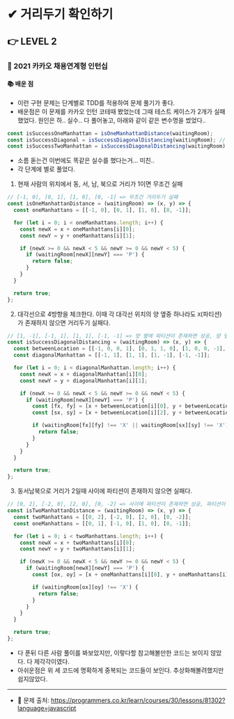 # ✔ 거리두기 확인하기

## 👉 LEVEL 2

### 🎯 2021 카카오 채용연계형 인턴십

#### 📚 배운 점
- 이런 구현 문제는 단계별로 TDD를 적용하여 문제 풀기가 좋다.
- 배운점은 이 문제를 카카오 인턴 코테때 봤었는데 그때 테스트 케이스가 2개가 실패했었다. 원인은 하.. 실수.. 다 풀어놓고, 아래와 같이 같은 변수명을 썼었다..

```js
const isSuccessOneManhattan = isOneManhattanDistance(waitingRoom);
const isSuccessDiagonal = isSuccessDiagonalDistancing(waitingRoom); // 같은 조건
const isSuccessTwoManhattan = isSuccessDiagonalDistancing(waitingRoom); // 같은 조건
```

- 소름 돋는건 이번에도 똑같은 실수를 했다는거... 미친..
- 각 단계에 별로 풀었다.
1. 현재 사람의 위치에서 동, 서, 남, 북으로 거리가 1이면 무조건 실패

```js
// [-1, 0], [0, 1], [1, 0], [0, -1] => 무조건 거리두기 실패
const isOneManhattanDistance = (waitingRoom) => (x, y) => {
  const oneManhattans = [[-1, 0], [0, 1], [1, 0], [0, -1]];

  for (let i = 0; i < oneManhattans.length; i++) {
    const newX = x + oneManhattans[i][0];
    const newY = y + oneManhattans[i][1];

    if (newX >= 0 && newX < 5 && newY >= 0 && newY < 5) {
      if (waitingRoom[newX][newY] === 'P') {
        return false;
      }
    }
  }

  return true;
};
```

2. 대각선으로 4방향을 체크한다. 이때 각 대각선 위치의 양 옆중 하나라도 `X`(파티션)가 존재하지 않으면 거리두기 실패다.

```js
// [1, -1], [-1, 1], [1, 1], [-1, -1] => 양 옆에 파티션이 존재하면 성공, 양 옆에 파티션이 존재하지 않거나 하나만 존재하면 실패
const isSuccessDiagonalDistancing = (waitingRoom) => (x, y) => {
  const betweenLocation = [[-1, 0, 0, 1], [0, 1, 1, 0], [1, 0, 0, -1], [0, -1, -1, 0]];
  const diagonalManhattan = [[-1, 1], [1, 1], [1, -1], [-1, -1]];

  for (let i = 0; i < diagonalManhattan.length; i++) {
    const newX = x + diagonalManhattan[i][0];
    const newY = y + diagonalManhattan[i][1];

    if (newX >= 0 && newX < 5 && newY >= 0 && newY < 5) {
      if (waitingRoom[newX][newY] === 'P') {
        const [fx, fy] = [x + betweenLocation[i][0], y + betweenLocation[i][1]];
        const [sx, sy] = [x + betweenLocation[i][2], y + betweenLocation[i][3]];

        if (waitingRoom[fx][fy] !== 'X' || waitingRoom[sx][sy] !== 'X') {
          return false;
        }
      }
    }
  }

  return true;
};
```

3. 동서남북으로 거리가 2일때 사이에 파티션이 존재하지 않으면 실패다.

```js
// [0, 2], [-2, 0], [2, 0], [0, -2] => 사이에 파티션이 존재하면 성공, 파티션이 존재하지 않으면 실패
const isTwoManhattanDistance = (waitingRoom) => (x, y) => {
  const twoManhattans = [[0, 2], [-2, 0], [2, 0], [0, -2]];
  const oneManhattans = [[0, 1], [-1, 0], [1, 0], [0, -1]];

  for (let i = 0; i < twoManhattans.length; i++) {
    const newX = x + twoManhattans[i][0];
    const newY = y + twoManhattans[i][1];

    if (newX >= 0 && newX < 5 && newY >= 0 && newY < 5) {
      if (waitingRoom[newX][newY] === 'P') {
        const [ox, oy] = [x + oneManhattans[i][0], y + oneManhattans[i][1]];

        if (waitingRoom[ox][oy] !== 'X') {
          return false;
        }
      }
    }
  }

  return true;
};
```

- 다 푼뒤 다른 사람 풀이를 봐보았지만, 이렇다할 참고해볼만한 코드는 보이지 않았다. 다 제각각이였다.
- 아쉬운점은 위 세 코드에 명확하게 중복되는 코드들이 보인다. 추상화해볼려했지만 쉽지않았다.

---

- 📌 문제 출처: https://programmers.co.kr/learn/courses/30/lessons/81302?language=javascript
